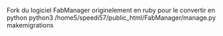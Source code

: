 Fork du logiciel FabManager originelement en ruby pour le convertir en python
python3 /home5/speedi57/public_html/FabManager/manage.py makemigrations 